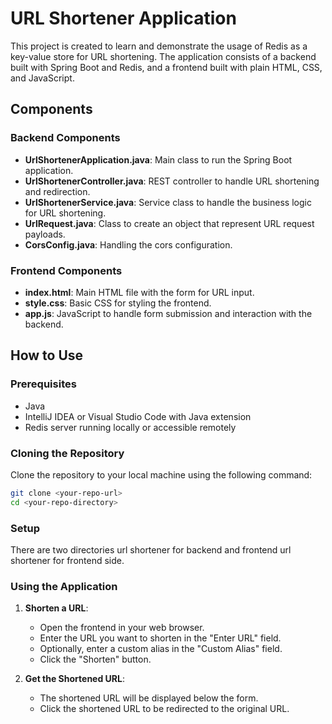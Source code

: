 # URL Shortener Application

This project is created to learn and demonstrate the usage of Redis as a key-value store for URL shortening. The application consists of a backend built with Spring Boot and Redis, and a frontend built with plain HTML, CSS, and JavaScript.

## Components
### Backend Components

- **UrlShortenerApplication.java**: Main class to run the Spring Boot application.
- **UrlShortenerController.java**: REST controller to handle URL shortening and redirection.
- **UrlShortenerService.java**: Service class to handle the business logic for URL shortening.
- **UrlRequest.java**: Class to create an object that represent URL request payloads.
- **CorsConfig.java**: Handling the cors configuration.

### Frontend Components

- **index.html**: Main HTML file with the form for URL input.
- **style.css**: Basic CSS for styling the frontend.
- **app.js**: JavaScript to handle form submission and interaction with the backend.


## How to Use

### Prerequisites

- Java
- IntelliJ IDEA or Visual Studio Code with Java extension
- Redis server running locally or accessible remotely

### Cloning the Repository

Clone the repository to your local machine using the following command:

```sh
git clone <your-repo-url>
cd <your-repo-directory>
```

### Setup
There are two directories url shortener for backend and frontend url shortener for frontend side.

### Using the Application

1. **Shorten a URL**:
   - Open the frontend in your web browser.
   - Enter the URL you want to shorten in the "Enter URL" field.
   - Optionally, enter a custom alias in the "Custom Alias" field.
   - Click the "Shorten" button.

2. **Get the Shortened URL**:
   - The shortened URL will be displayed below the form.
   - Click the shortened URL to be redirected to the original URL.


